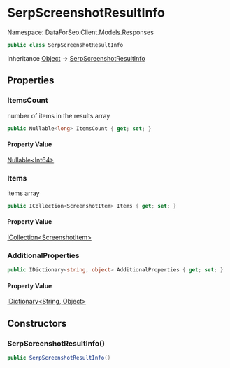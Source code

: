 # SerpScreenshotResultInfo

Namespace: DataForSeo.Client.Models.Responses

```csharp
public class SerpScreenshotResultInfo
```

Inheritance [Object](https://docs.microsoft.com/en-us/dotnet/api/system.object) → [SerpScreenshotResultInfo](./dataforseo.client.models.responses.serpscreenshotresultinfo.md)

## Properties

### **ItemsCount**

number of items in the results array

```csharp
public Nullable<long> ItemsCount { get; set; }
```

#### Property Value

[Nullable&lt;Int64&gt;](https://docs.microsoft.com/en-us/dotnet/api/system.nullable-1)<br>

### **Items**

items array

```csharp
public ICollection<ScreenshotItem> Items { get; set; }
```

#### Property Value

[ICollection&lt;ScreenshotItem&gt;](https://docs.microsoft.com/en-us/dotnet/api/system.collections.generic.icollection-1)<br>

### **AdditionalProperties**

```csharp
public IDictionary<string, object> AdditionalProperties { get; set; }
```

#### Property Value

[IDictionary&lt;String, Object&gt;](https://docs.microsoft.com/en-us/dotnet/api/system.collections.generic.idictionary-2)<br>

## Constructors

### **SerpScreenshotResultInfo()**

```csharp
public SerpScreenshotResultInfo()
```
